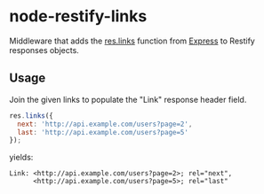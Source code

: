 node-restify-links
==================

Middleware that adds the [res.links](http://expressjs.com/api#res.links) function from [Express](http://expressjs.com/) to Restify responses objects.


## Usage
Join the given links to populate the "Link" response header field.
```javascript
res.links({
  next: 'http://api.example.com/users?page=2',
  last: 'http://api.example.com/users?page=5'
});
```

yields:
```
Link: <http://api.example.com/users?page=2>; rel="next", 
      <http://api.example.com/users?page=5>; rel="last"
```
